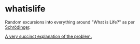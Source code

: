 # whatislife
Random excursions into everything around "What is Life?" as per [Schrödinger](https://en.wikipedia.org/wiki/What_Is_Life%3F). 

[A very succinct explanation of the problem.](https://gbragafibra.github.io/2024/10/11/organisms.html)